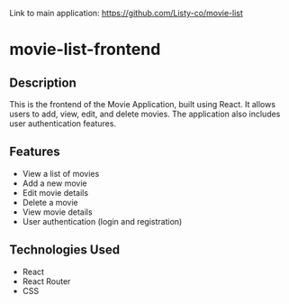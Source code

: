 Link to main application: https://github.com/Listy-co/movie-list

# movie-list-frontend

## Description

This is the frontend of the Movie Application, built using React. It allows users to add, view, edit, and delete movies. The application also includes user authentication features.

## Features

- View a list of movies
- Add a new movie
- Edit movie details
- Delete a movie
- View movie details
- User authentication (login and registration)

## Technologies Used

- React
- React Router
- CSS

